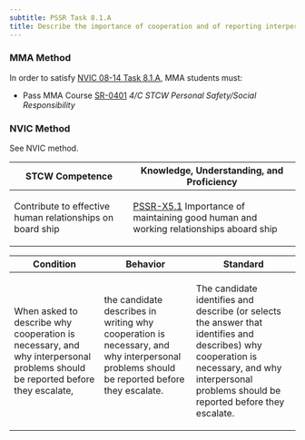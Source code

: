 ```yaml
---
subtitle: PSSR Task 8.1.A 
title: Describe the importance of cooperation and of reporting interpersonal problems 
---
```



### MMA Method

In order to satisfy  [NVIC 08-14  Task  8.1.A]({{site.baseurl}}/assets/images/nvic-08-14.pdf), MMA students must:

* Pass MMA Course [SR-0401]( {{site.baseurl}}/courses/SR-0401) *4/C STCW Personal Safety/Social Responsibility*


### NVIC Method

<a onclick="togglevisibility('nvic_methods')" >See NVIC method.</a>

<div id='nvic_methods' class='hide'>

<table>
<thead>
<tr>
<th class='forty'> STCW Competence </th>
<th class='sixty'> Knowledge, Understanding, and Proficiency </th>
</tr>
</thead>




<tbody>
<tr><td markdown='1'>

Contribute to effective human relationships on board ship

</td><td markdown='1'>

[PSSR-X5.1](../../tables/614.html#PSSR-X5.1) Importance of maintaining good human and working relationships aboard ship

</td></tr>


</tbody>
</table>


<table>
<thead>
<tr><th class='twenty'>  Condition </th><th class='twenty'> Behavior </th><th  class='sixty'>Standard </th></tr>
</thead>
<tbody >



<tr><td markdown='1'>

When asked to describe why cooperation is necessary, and why interpersonal problems should be reported before they escalate,

</td><td markdown='1'>

the candidate describes in writing why cooperation is necessary, and why interpersonal problems should be reported before they escalate.

<br>

<div class="tooltip">
<span class="tooltiptext">
</span>
</div>


</td><td markdown='1'>

The candidate identifies and describe (or selects the answer that identifies and describes) why cooperation is necessary, and why interpersonal problems should be reported before they escalate.

</td></tr>
</tbody>
</table>
</div>
